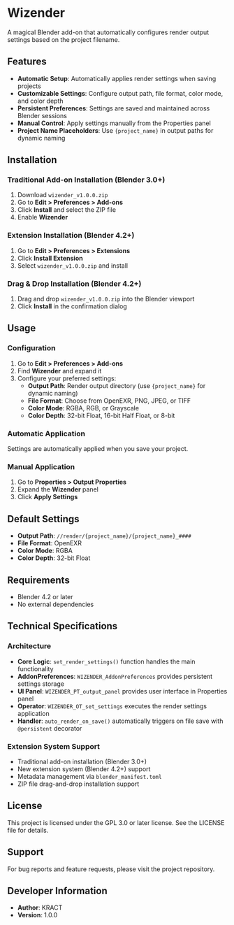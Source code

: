 # Wizender

A magical Blender add-on that automatically configures render output settings based on the project filename.

## Features

- **Automatic Setup**: Automatically applies render settings when saving projects
- **Customizable Settings**: Configure output path, file format, color mode, and color depth
- **Persistent Preferences**: Settings are saved and maintained across Blender sessions
- **Manual Control**: Apply settings manually from the Properties panel
- **Project Name Placeholders**: Use `{project_name}` in output paths for dynamic naming

## Installation

### Traditional Add-on Installation (Blender 3.0+)
1. Download `wizender_v1.0.0.zip`
2. Go to **Edit > Preferences > Add-ons**
3. Click **Install** and select the ZIP file
4. Enable **Wizender**

### Extension Installation (Blender 4.2+)
1. Go to **Edit > Preferences > Extensions**
2. Click **Install Extension**
3. Select `wizender_v1.0.0.zip` and install

### Drag & Drop Installation (Blender 4.2+)
1. Drag and drop `wizender_v1.0.0.zip` into the Blender viewport
2. Click **Install** in the confirmation dialog

## Usage

### Configuration
1. Go to **Edit > Preferences > Add-ons**
2. Find **Wizender** and expand it
3. Configure your preferred settings:
   - **Output Path**: Render output directory (use `{project_name}` for dynamic naming)
   - **File Format**: Choose from OpenEXR, PNG, JPEG, or TIFF
   - **Color Mode**: RGBA, RGB, or Grayscale
   - **Color Depth**: 32-bit Float, 16-bit Half Float, or 8-bit

### Automatic Application
Settings are automatically applied when you save your project.

### Manual Application
1. Go to **Properties > Output Properties**
2. Expand the **Wizender** panel
3. Click **Apply Settings**

## Default Settings

- **Output Path**: `//render/{project_name}/{project_name}_####`
- **File Format**: OpenEXR
- **Color Mode**: RGBA
- **Color Depth**: 32-bit Float

## Requirements

- Blender 4.2 or later
- No external dependencies

## Technical Specifications

### Architecture
- **Core Logic**: `set_render_settings()` function handles the main functionality
- **AddonPreferences**: `WIZENDER_AddonPreferences` provides persistent settings storage
- **UI Panel**: `WIZENDER_PT_output_panel` provides user interface in Properties panel
- **Operator**: `WIZENDER_OT_set_settings` executes the render settings application
- **Handler**: `auto_render_on_save()` automatically triggers on file save with `@persistent` decorator

### Extension System Support
- Traditional add-on installation (Blender 3.0+)
- New extension system (Blender 4.2+) support
- Metadata management via `blender_manifest.toml`
- ZIP file drag-and-drop installation support

## License

This project is licensed under the GPL 3.0 or later license. See the LICENSE file for details.

## Support

For bug reports and feature requests, please visit the project repository.

## Developer Information

- **Author**: KRACT
- **Version**: 1.0.0
